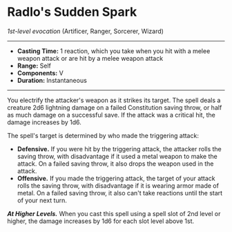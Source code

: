 # Radlo's Sudden Spark
*1st-level evocation* (Artificer, Ranger, Sorcerer, Wizard)
___
- **Casting Time:** 1 reaction, which you take when you hit with a melee weapon attack or are hit by a melee weapon attack 
- **Range:** Self 
- **Components:** V
- **Duration:** Instantaneous
---
You electrify the attacker's weapon as it strikes its target. The spell deals a creature 2d6 lightning damage on a failed Constitution saving throw, or half as much damage on a successful save. If the attack was a critical hit, the damage increases by 1d6.

The spell's target is determined by who made the triggering attack: 

* **Defensive.** If you were hit by the triggering attack, the attacker rolls the saving throw, with disadvantage if it used a metal weapon to make the attack. On a failed saving throw, it also drops the weapon used in the attack. 
* **Offensive.** If you made the triggering attack, the target of your attack rolls the saving throw, with disadvantage if it is wearing armor made of metal. On a failed saving throw, it also can't take reactions until the start of your next turn. 

***At Higher Levels.*** When you cast this spell using a spell slot of 2nd level or higher, the damage increases by 1d6 for each slot level above 1st.
